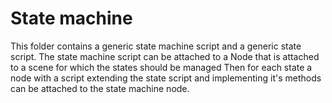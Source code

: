 # State machine

This folder contains a generic state machine script and a generic state script.
The state machine script can be attached to a Node that is attached to a scene for which the states should be managed
Then for each state a node with a script extending the state script and implementing it's methods can be attached to the state machine node.
